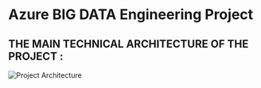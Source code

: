 # Azure BIG DATA Engineering Project

## THE MAIN TECHNICAL ARCHITECTURE OF THE PROJECT :

![Project Architecture](https://user-images.githubusercontent.com/74468388/149934947-02192fa8-9557-4a46-a09f-d1b31b277091.png)
